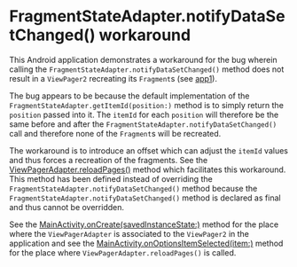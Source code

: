 # FragmentStateAdapter.notifyDataSetChanged() workaround

This Android application demonstrates a workaround for the bug wherein calling the `FragmentStateAdapter.notifyDataSetChanged()` method does not result in a `ViewPager2` recreating its `Fragment`s (see [app1](../app1)).

The bug appears to be because the default implementation of the `FragmentStateAdapter.getItemId(position:)` method is to simply return the `position` passed into it.
The `itemId` for each `position` will therefore be the same before and after the `FragmentStateAdapter.notifyDataSetChanged()` call and therefore none of the `Fragment`s will be recreated.

The workaround is to introduce an offset which can adjust the `itemId` values and thus forces a recreation of the fragments.
See the [ViewPagerAdapter.reloadPages()](src/main/java/com/tazkiyatech/viewpager2/experiments/app2/ViewPagerAdapter.kt) method which facilitates this workaround. This method has been defined instead of overriding the `FragmentStateAdapter.notifyDataSetChanged()` method because the `FragmentStateAdapter.notifyDataSetChanged()` method is declared as final and thus cannot be overridden.

See the [MainActivity.onCreate(savedInstanceState:)](src/main/java/com/tazkiyatech/viewpager2/experiments/app2/MainActivity.kt) method for the place where the `ViewPagerAdapter` is associated to the `ViewPager2` in the application and see the [MainActivity.onOptionsItemSelected(item:)](src/main/java/com/tazkiyatech/viewpager2/experiments/app2/MainActivity.kt) method for the place where `ViewPagerAdapter.reloadPages()` is called.

